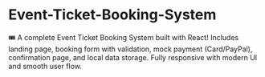 # Event-Ticket-Booking-System
🎟️ A complete Event Ticket Booking System built with React! Includes landing page, booking form with validation, mock payment (Card/PayPal), confirmation page, and local data storage. Fully responsive with modern UI and smooth user flow.
